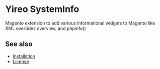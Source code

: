 # Yireo SystemInfo
Magento extension to add various informational widgets to Magento like XML overrides overview, and phpinfo()

## See also
- [Installation](INSTALL.md)
- [License](LICENSE.txt)

